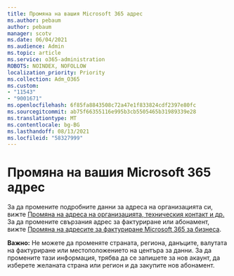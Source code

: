 ```yaml
---
title: Промяна на вашия Microsoft 365 адрес
ms.author: pebaum
author: pebaum
manager: scotv
ms.date: 06/04/2021
ms.audience: Admin
ms.topic: article
ms.service: o365-administration
ROBOTS: NOINDEX, NOFOLLOW
localization_priority: Priority
ms.collection: Adm_O365
ms.custom:
- "11543"
- "9001671"
ms.openlocfilehash: 6f85fa8843508c72a47e1f833824cdf2397e80fc
ms.sourcegitcommit: ab75f66355116e995b3cb5505465b31989339e28
ms.translationtype: MT
ms.contentlocale: bg-BG
ms.lasthandoff: 08/13/2021
ms.locfileid: "58327999"
---
```

# <a name="change-your-microsoft-365-address"></a>Промяна на вашия Microsoft 365 адрес

За да промените подробните данни за адреса на организацията си, вижте [Промяна на адреса на организацията, техническия контакт и др.](https://docs.microsoft.com/microsoft-365/admin/manage/change-address-contact-and-more) За да промените свързания адрес за фактуриране или абонамент, вижте [Промяна на адресите за фактуриране Microsoft 365 за бизнеса](https://docs.microsoft.com/microsoft-365/commerce/billing-and-payments/change-your-billing-addresses). 

**Важно:** Не можете да променяте страната, региона, данъците, валутата на фактуриране или местоположението на центъра за данни. За да промените тази информация, трябва да се запишете за нов акаунт, да изберете желаната страна или регион и да закупите нов абонамент. 
